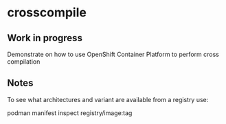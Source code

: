 # crosscompile

## Work in progress

Demonstrate on how to use OpenShift Container Platform to perform cross compilation

## Notes

To see what architectures and variant are available from a registry use:

podman manifest inspect registry/image:tag
